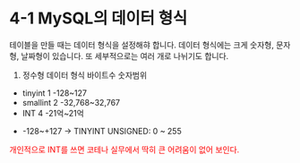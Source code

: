 # 4-1 MySQL의 데이터 형식
테이블을 만들 때는 데이터 형식을 설정해햐 합니다. 데이터 형식에는 크게 숫자형, 문자형, 날짜형이 있습니다. 또 세부적으로는 여러 개로 나뉘기도 합니다.

1) 정수형
데이터 형식   바이트수  숫자범위
- tinyint     1         -128~127
- smallint    2          -32,768~32,767
- INT         4          -21억~21억

 * -128~+127 -> TINYINT UNSIGNED: 0 ~ 255
   
<span style="color:red">개인적으로 INT를 쓰면 코테나 실무에서 딱히 큰 어려움이 없어 보인다.</span>
